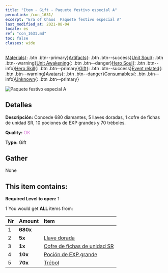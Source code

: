 ```yaml
---
title: "Item - Gift - Paquete festivo especial A"
permalink: /con_1631/
excerpt: "Era of Chaos  Paquete festivo especial A"
last_modified_at: 2021-08-04
locale: es
ref: "con_1631.md"
toc: false
classes: wide
---
```

 [Materials](/ItemsES/){: .btn .btn--primary}[Artifacts](/ItemsES/Artifacts/){: .btn .btn--success}[Unit Soul](/ItemsES/UnitSoul/){: .btn .btn--warning}[Unit Awakening](/ItemsES/UnitAwakening/){: .btn .btn--danger}[Hero Soul](/ItemsES/HeroSoul/){: .btn .btn--info}[Hero Skill](/ItemsES/HeroSkill/){: .btn .btn--primary}[Gift](/ItemsES/Gift/){: .btn .btn--success}[Event related](/ItemsES/Events/){: .btn .btn--warning}[Avatars](/ItemsES/Avatars/){: .btn .btn--danger}[Consumables](/ItemsES/Consumables/){: .btn .btn--info}[Unknown](/ItemsES/Unknown/){: .btn .btn--primary}

 ![Paquete festivo especial A](/images/t/i_907247.png)

## Detalles
 **Descripción:** Concede 680 diamantes, 5 llaves doradas, 1 cofre de fichas de unidad SR, 10 pociones de EXP grandes y 70 tréboles.

 **Quality:** <span style="color: #DA70D6">OK</span>

 **Type:** Gift

## Gather

  None

## This item contains:

 **Required Level to open:** 1

 1 You would get **ALL** items  from:

  | Nr | Amount |     Item    |
  |:---|:-------|:------------|
  | 1 |  **680x** | <i class="fas fa-gem"/> |  | 
  | 2 |  **5x** | [Llave dorada](/ItemsES/con_783/) |  | 
  | 3 |  **1x** | [Cofre de fichas de unidad SR](/ItemsES/con_1597/) |  | 
  | 4 |  **10x** | [Poción de EXP grande](/ItemsES/con_702/) |  | 
  | 5 |  **70x** | [Trébol](/ItemsES/con_537/) |  | 
